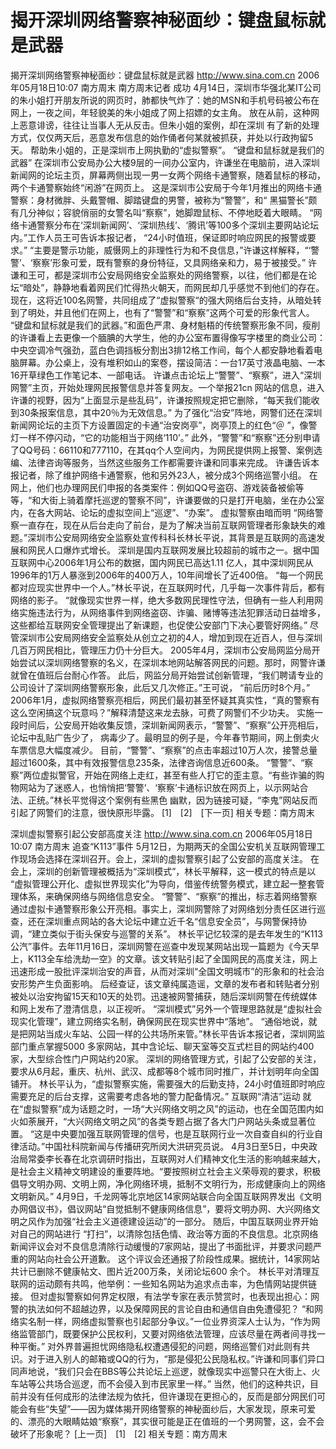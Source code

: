 # 揭开深圳网络警察神秘面纱：键盘鼠标就是武器

揭开深圳网络警察神秘面纱：键盘鼠标就是武器
http://www.sina.com.cn 2006年05月18日10:07 南方周末
南方周末记者 成功
4月14日，深圳市华强北某IT公司的朱小姐打开朋友所说的网页时，肺都快气炸了：她的MSN和手机号码被公布在网上，一夜之间，年轻貌美的朱小姐成了网上招嫖的女主角。
放在从前，这种网上恶意诽谤，往往让当事人无从反击。但朱小姐的案例，却在深圳
有了新的处理方式，仅仅两天后，恶意发布信息的始作俑者何某就被抓获，并处以行政拘留5天。
帮助朱小姐的，正是深圳市上网执勤的“虚拟警察”。
“键盘和鼠标就是我们的武器”
在深圳市公安局办公大楼9层的一间办公室内，许谦坐在电脑前，进入深圳新闻网的论坛主页，屏幕两侧出现一男一女两个网络卡通警察，随着鼠标的移动，两个卡通警察始终“闲游”在网页上。
这是深圳市公安局于今年1月推出的网络卡通警察：身材微胖、头戴警帽、脚踏键盘的男警，被称为“警警”，和“ 黑猫警长”颇有几分神似；容貌俏丽的女警名叫“察察”，她脚蹬鼠标、不停地眨着大眼睛。
“网络卡通警察分布在‘深圳新闻网’、‘深圳热线’、‘腾讯’等100多个深圳主要网站论坛内。”工作人员王可告诉本报记者， “24小时值班，保证即时响应网民的报警或要求。”
“主要是警示功能，威慑网上的非理性行为和不良信息，”许谦这样解释，“‘警警’、‘察察’形象可爱，既有警察的身份特征，又具网络亲和力，易于被接受。”
许谦和王可，都是深圳市公安局网络安全监察处的网络警察，以往，他们都是在论坛“暗处”，静静地看着网民们忙得热火朝天，而网民却几乎感觉不到他们的存在。
现在，这将近100名网警，共同组成了“虚拟警察“的强大网络后台支持，从暗处转到了明处，并且他们在网上，也有了“警警”和“察察”这两个可爱的形象代言人。
“键盘和鼠标就是我们的武器。”和面色严肃、身材魁梧的传统警察形象不同，瘦削的许谦看上去更像一个腼腆的大学生，他的办公室布置得像写字楼里的商业公司：中央空调冷气强劲，蓝白色调挡板分割出3排12格工作间，每个人都安静地看着电脑屏幕。办公桌上，没有堆积如山的案卷，摆设简洁：一台17英寸液晶电脑、一本16开草绿色工作笔记本、一部电话。
许谦点击论坛上“警警”、“察察”，进入“深圳网警”主页，开始处理网民报警信息并答复网友。一个举报21cn 网站的信息，进入许谦的视野，因为“上面显示是些乱码”，许谦按照规定把它删除，“每天我们能收到30条报案信息，其中20％为无效信息。”
为了强化“治安”阵地，网警们还在深圳新闻网论坛的主页下方设置固定的卡通“治安岗亭”，岗亭顶上的红色“＠ ”，像警灯一样不停闪动，“它的功能相当于网络‘110’。”
此外，“警警”和“察察”还分别申请了QQ号码：66110和777110，在其qq个人空间内，为网民提供网上报警、案例选编、法律咨询等服务，当然这些服务工作都需要许谦和同事来完成。
许谦告诉本报记者，除了维护网络卡通警察，他和另外23人，被分成3个网络巡警小组。
在网上，他们也办理网民们申报的各类案件：例如QQ号盗窃、游戏装备被偷等等，“和大街上骑着摩托巡逻的警察不同”，许谦要做的只是打开电脑，坐在办公室内，在各大网站、论坛的虚拟空间上“巡逻”、“办案”。
虚拟警察由暗而明
“网络警察一直存在，现在从后台走向了前台，是为了解决当前互联网管理者形象缺失的难题。”深圳市公安局网络安全监察处宣传科科长林长平说，其背景是互联网的高速发展和网民人口爆炸式增长。
深圳是国内互联网发展比较超前的城市之一。据中国互联网中心2006年1月公布的数据，国内网民已高达1.11 亿人，其中深圳网民从1996年的1万人暴涨到2006年的400万人，10年间增长了近400倍。
“每一个网民都对应现实世界中一个人。”林长平说，在互联网时代，几乎每一次事件背后，都有网络的影子。
“就像现实世界一样，绝大多数网民理性守法，但确有一些人利用网络实施违法行为，从网络事件到网络盗窃、诈骗、赌博等违法犯罪活动日益增多，这些都给互联网安全管理提出了新课题，也促使公安部门下决心要管好网络。”
尽管深圳市公安局网络安全监察处从创立之初的4人，增加到现在近百人，但与深圳几百万网民相比，管理压力仍十分巨大。
2005年4月，深圳市公安局网监分局开始尝试以深圳网络警察的名义，在深圳本地网站解答网民的问题。那时，网警许谦就曾在值班后台耐心作答。
此后，网监分局开始尝试创新管理，“我们聘请专业的公司设计了深圳网络警察形象，此后又几次修正。”王可说， “前后历时8个月。”
2006年1月，虚拟网络警察亮相后，网民们最初甚至怀疑其真实性，“真的警察有这么空闲搞这个玩意吗？”解释清楚这来龙去脉，可费了网警们不少功夫。
实施一段时间后，公安局开始收集反馈，深圳新闻网表示，“警警”、“察察”公开亮相后，论坛中乱贴广告少了，
病毒少了。最明显的例子是，今年春节期间，网上倒卖火车票信息大幅度减少。
目前，“警警”、“察察”的点击率超过10万人次，接警总量超过1600条，其中有效报警信息235条，法律咨询信息近600条。
“警警”、“察察”两位虚拟警官，开始在网络上走红，甚至有些人打它的歪主意。“有些诈骗的购物网站为了迷惑人，也悄悄把‘警警’、‘察察’卡通标识放在网页上，以示网站合法、正统。”林长平觉得这个案例有些黑色
幽默，因为链接可疑，“李鬼”网站反而引起了网警们的注意，很快原形毕露。
[1]　[2]　[下一页]
相关专题：南方周末 

深圳虚拟警察引起公安部高度关注
http://www.sina.com.cn 2006年05月18日10:07 南方周末
追查“K113”事件
5月12日，为期两天的全国公安机关互联网管理工作现场会选择在深圳召开。会上，深圳的虚拟警察引起了公安部的高度关注。
在会上，深圳的创新管理被概括为“深圳模式”，林长平解释，这一模式的特点是以
“虚拟管理公开化、虚拟世界现实化”为导向，借鉴传统警务模式，建立起一整套管理体系，来确保网络与网络信息安全。
“警警”、“察察”的推出，标志着网络警察通过虚拟卡通警察形象公开亮相。事实上，深圳网警除了对网络划分责任区进行巡查，还在深圳重点网站的各大论坛中建立近千名“信息安全员”，与网警保持协调，“建立类似于街头保安与巡警的关系”。
林长平记忆较深的是去年发生的“K113公汽”事件。去年11月16日，深圳网警在巡查中发现某网站出现一篇题为《今天早上，K113全车给洗劫一空》的文章。该文转贴引起了全国网民的高度关注，网上迅速形成一股批评深圳治安的声音，从而对深圳“全国文明城市”的形象和的社会治安形势产生负面影响。
后经查证，该文章纯属造谣，文章的发布者和转贴者分别被处以治安拘留15天和10天的处罚。迅速被网警捕获，随后深圳网警在传统媒体和网上发布了澄清信息，以正视听。
“深圳模式”另外一个管理思路就是“虚拟社会现实化管理”，建立网络实名制，确保网民在现实世界中“落地”。
“通俗地说，就是把网站当成火车站、公园一样的公共场所来管。”林长平告诉本报记者，深圳网监部门重点掌握5000 多家网站，其中含论坛、聊天室等交互式栏目的网站约400家，大型综合性门户网站约20家。
深圳的网络管理方式，引起了公安部的关注，要求从6月起，重庆、杭州、武汉、成都等8个城市同时推广，并计划明年向全国铺开。
林长平认为，“虚拟警察实施，需要强大的后勤支持，24小时值班即时响应需要充足的后台支撑，这需要考虑各地的警力配备情况。”
互联网“清洁”运动
就在“虚拟警察”成为话题之时，一场“大兴网络文明之风”的运动，也在全国范围内如火如荼展开，“大兴网络文明之风”的各类专题占据了各大门户网站头条或显著位置。
“这是中央要加强互联网管理的信号，也是互联网行业一次自查自纠的行业自律活动。”中国社科院新闻与传播研究所闵大洪研究员说。
4月3日至5日，中央政治局常委李长春在北京调研时指出，互联网对人们精神文化生活的影响越来越大，是社会主义精神文明建设的重要阵地。“要按照树立社会主义荣辱观的要求，积极倡导文明办网、文明上网，净化网络环境，抵制不文明行为，形成健康向上的网络文明新风。”
4月9日，千龙网等北京地区14家网站联合向全国互联网界发出《文明办网倡议书》，倡议网站“自觉抵制不健康网络信息”，要将文明办网、大兴网络文明之风作为加强“社会主义道德建设运动”的一部分。
随后，中国互联网业界开始对自己的网站进行 “打扫”，以清除包括色情、政治等方面的不良信息。北京网络新闻评议会对不良信息清除行动缓慢的7家网站，提出了书面批评，并要求问题严重的网站向社会公开道歉。
这个评议会还通报了阶段性成果。据统计，14家网站共计已删除不健康帖文、图片近200万条，关闭论坛600 余个。
林长平对清理互联网的运动颇有共鸣，他举例：一些知名网站为追求点击率，为色情网站提供链接。
但对虚拟警察如何界定权限，有法学专家在表示赞赏时，也表现出担心：网警的执法如何不超越边界，以及保障网民的言论自由和通信自由免遭侵犯？
“和网络实名制一样，网络虚拟警察也引起部分争议。”一位业界资深人士认为，“作为网络监管部门，既要保护公民权利，又要对网络依法管理，应该尽量在两者间寻找一种平衡。”
对外界普遍担忧网络隐私权遭遇侵犯的问题，网络巡警们对此则有共识。对于进入别人的邮箱或QQ的行为，“那是侵犯公民隐私权。”许谦和同事们异口同声地说，“我们只会在BBS等公共论坛上巡逻，就像现实中巡警只在大街上、火车站等公共场合巡逻，而不会侵入到市民家里一样。”
当然，他们的这种共识，目前并没有任何成形的法律法规为依托，但许谦现在更担心的，反而是部分网民们可能会有些“失望”——因为媒体揭开网络警察的神秘面纱后，大家发现，原来可爱的、漂亮的大眼睛姑娘“察察”，其实很可能是正在值班的一个男网警，这，会不会破坏了形象呢？
[上一页]　[1]　[2]
相关专题：南方周末 

